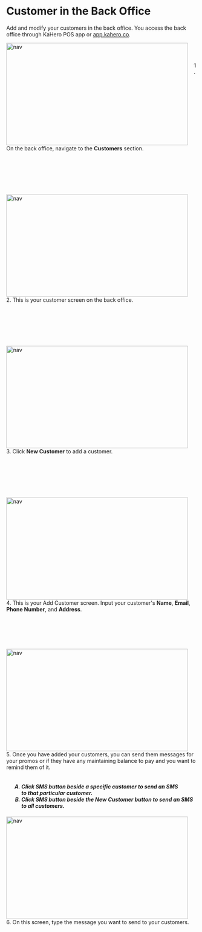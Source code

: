 # **Customer in the Back Office**

Add and modify your customers in the back office. You access the back office through KaHero POS app or <a href="https://app.kahero.co/">app.kahero.co</a>.

<p><img src="_content/_customerback/1.png" alt="nav" width="480" height="270" style="float:left; margin-right:1rem"><br><br><br>1. On the back office, navigate to the <b>Customers</b> section.</p>

<br><br><br><br><br>

<p><img src="_content/_customerback/2.png" alt="nav" width="480" height="270" style="float:left; margin-right:1rem"><br><br><br>2. This is your customer screen on the back office.</p>

<br><br><br><br><br>

<p><img src="_content/_customerback/3.png" alt="nav" width="480" height="270" style="float:left; margin-right:1rem"><br><br><br>3. Click <b>New Customer</b> to add a customer.</p>

<br><br><br><br><br>

<p><img src="_content/_customerback/4.png" alt="nav" width="480" height="270" style="float:left; margin-right:1rem"><br><br><br>4. This is your Add Customer screen. Input your customer's <b>Name</b>, <b>Email</b>, <b>Phone Number</b>, and <b>Address</b>.</p>

<br><br><br><br>

<p><img src="_content/_customerback/5.png" alt="nav" width="480" height="270" style="float:left; margin-right:1rem"><br>5. Once you have added your customers, you can send them messages for your promos or if they have any maintaining balance to pay and you want to remind them of it.<h5>
<ol type="A" style="float:left; margin-left:1rem">
<li>Click <b>SMS</b> button beside a specific customer to send an SMS<br>to that particular customer.</li>
<li>Click <b>SMS</b> button beside the New Customer button to send an SMS<br>to all customers.</li>
</ol>
</h5></p>

<br><br><br><br><br>

<p><img src="_content/_customerback/6.png" alt="nav" width="480" height="270" style="float:left; margin-right:1rem"><br><br><br>6. On this screen, type the message you want to send to your customers.</p>

<br><br><br><br>